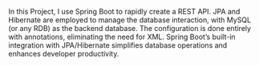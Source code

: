 In this Project, I use Spring Boot to rapidly create a REST API. JPA and Hibernate are employed to manage the database interaction, with MySQL (or any RDB) as the backend database. The configuration is done entirely with annotations, eliminating the need for XML. Spring Boot’s built-in integration with JPA/Hibernate simplifies database operations and enhances developer productivity.
